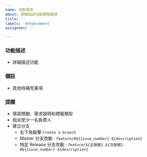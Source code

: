 ```yaml
---
name: 功能需求
about: 詳細描述功能開發細項
title: ''
labels: 'enhancement'
assignees: ''

---
```


### 功能描述
- 詳細描述功能

### 備註
- 其他待補充事項

### 提醒
- 填寫標題、需求說明和標籤類型
- 指派至少一名負責人
- 建立分支
  - 右下角點擊 `Create a branch`
  - Master 分支改動 : `feature/#${issue_number}-${description}`
  - 特定 Release 分支改動 : `feature/${主版號}.${次版號}-#${issue_number}-${description}`

